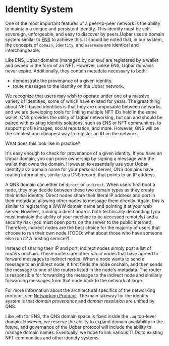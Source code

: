 # Identity System

One of the most important features of a peer-to-peer network is the ability to maintain a unique and persistent identity. This identity must be self-sovereign, unforgeable, and easy to discover by peers.Uqbar uses a domain system similar to [ENS](https://ens.domains/) to achieve this. It should be noted that, in our system, the concepts of `domain`, `identity`, and `username` are identical and interchangeable.

Like ENS, Uqbar domains (managed by our `QNS`) are registered by a wallet and owned in the form of an NFT. However, unlike ENS, Uqbar domains never expire. Additionally, they contain metadata necessary to both:
- demonstrate the provenance of a given identity.
- route messages to the identity on the Uqbar network.

We recognize that users may wish to operate under one of a massive variety of identities, some of which have existed for years. The great thing about NFT-based identities is that they are composable between networks, and we are developing tools for linking multiple NFT IDs held in the same wallet. QNS provides the utility of Uqbar networking, but can and should be paired with existing identity solutions, such as ENS or NFT communities, to support profile images, social reputation, and more. However, QNS will be the simplest and cheapest way to register an ID on the network. 

What does this look like in practice?

It's easy enough to check for provenance of a given identity. If you have an Uqbar domain, you can prove ownership by signing a message with the wallet that owns the domain. However, to essentially use your Uqbar identity as a domain name for your personal server, QNS domains have routing information, similar to a DNS record, that points to an IP address.

A QNS domain can either be `direct` or `indirect`. When users first boot a node, they may decide between these two domain types as they create their initial identity. Direct nodes share their literal IP address and port in their metadata, allowing other nodes to message them directly. Again, this is similar to registering a WWW domain name and pointing it at your web server. However, running a direct node is both technically demanding (you must maintain the ability of your machine to be accessed remotely) and a security risk (you must open ports on the server to the public internet). Therefore, indirect nodes are the best choice for the majority of users that choose to run their own node (TODO: what about those who have someone else run it? A hosting service?).

Instead of sharing their IP and port, indirect nodes simply post a list of *routers* onchain. These routers are other *direct* nodes that have agreed to forward messages to indirect nodes. When a node wants to send a message to an indirect node, it first finds the node onchain, and then sends the message to one of the routers listed in the node's metadata. The router is responsible for forwarding the message to the indirect node and similarly forwarding messages from that node back to the network at large.

For more information about the architectural specifics of the networking protocol, see [Networking Protocol](./networking_protocol.md). The main takeway for the identity system is that *domain provenance* and *domain resolution* are unified by QNS.

Like .eth for ENS, the QNS domain space is fixed inside the `.uq` top-level domain. However, we reserve the ability to expand domain availability in the future, and governance of the Uqbar protocol will include the ability to manage domain names. Eventually, we hope to link various TLDs to existing NFT communities and other identity systems.

